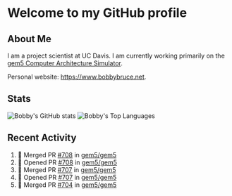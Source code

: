 # Welcome to my GitHub profile

## About Me

I am a project scientist at UC Davis. I am currently working primarily on the [gem5 Computer Architecture Simulator](https://github.com/gem5).

Personal website: <https://www.bobbybruce.net>.

## Stats

![Bobby's GitHub stats](https://github-readme-stats.vercel.app/api?username=bobbyrbruce&show_icons=true&theme=responsive&include_all_commits=true&count_private=true&show=reviews&disable_animations=true)
![Bobby's Top Languages ](https://github-readme-stats.vercel.app/api/top-langs/?username=bobbyrbruce&layout=compact&theme=responsive&count_private=true&langs_count=10&disable_animations=true)

## Recent Activity

<!--START_SECTION:activity-->
1. 🎉 Merged PR [#708](https://github.com/gem5/gem5/pull/708) in [gem5/gem5](https://github.com/gem5/gem5)
2. 💪 Opened PR [#708](https://github.com/gem5/gem5/pull/708) in [gem5/gem5](https://github.com/gem5/gem5)
3. 🎉 Merged PR [#707](https://github.com/gem5/gem5/pull/707) in [gem5/gem5](https://github.com/gem5/gem5)
4. 💪 Opened PR [#707](https://github.com/gem5/gem5/pull/707) in [gem5/gem5](https://github.com/gem5/gem5)
5. 🎉 Merged PR [#704](https://github.com/gem5/gem5/pull/704) in [gem5/gem5](https://github.com/gem5/gem5)
<!--END_SECTION:activity-->
